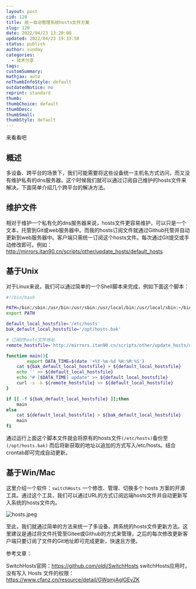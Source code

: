 ```yaml
---
layout: post
cid: 120
title: 统一自动管理系统hosts文件方案
slug: 120
date: 2022/04/23 13:20:00
updated: 2022/04/23 19:33:58
status: publish
author: sunday
categories: 
  - 技术分享
tags: 
customSummary: 
mathjax: auto
noThumbInfoStyle: default
outdatedNotice: no
reprint: standard
thumb: 
thumbChoice: default
thumbDesc: 
thumbSmall: 
thumbStyle: default
---
```


来看看吧 <!--more-->

## 概述

多设备、跨平台的场景下，我们可能需要将这些设备统一主机名方式访问，而又没有维护私有的dns服务器。这个时候我们就可以通过订阅自己维护的hosts文件来解决。下面简单介绍几个跨平台的解决方法。

## 维护文件

相对于维护一个私有化的dns服务器来说，hosts文件更容易维护，可以只是一个文本，托管到Git或web服务器中。而我的hosts订阅文件就通过Github托管并自动更新到web服务器中。客户端只需统一订阅这个hosts文件。每次通过Git提交或手动修改即可。例如：http://mirrors.itan90.cn/scripts/other/update_hosts/default_hosts

## 基于Unix

对于Linux来说，我们可以通过简单的一个Shell脚本来完成，例如下面这个脚本：

```bash
#!/bin/bash

PATH=/bin:/sbin:/usr/bin:/usr/sbin:/usr/local/bin:/usr/local/sbin:~/bin
export PATH

default_local_hostsfile='/etc/hosts'
bak_default_local_hostsfile='/opt/hosts.bak'

# 订阅的hosts文件地址
remote_hostsfile='http://mirrors.itan90.cn/scripts/other/update_hosts/default_hosts'

function main(){
        export DATA_TIME=$(date '+%Y-%m-%d %H:%M:%S')
	cat ${bak_default_local_hostsfile} > ${default_local_hostsfile}
	echo '' >> ${default_local_hostsfile}
	echo "# [$DATA_TIME] update" >> ${default_local_hostsfile}
	curl -s -k ${remote_hostsfile} >> ${default_local_hostsfile}
}

if [[ -f ${bak_default_local_hostsfile} ]];then 
	main
else
	cat ${default_local_hostsfile} > ${bak_default_local_hostsfile}
	main
fi

```

通过运行上面这个脚本文件就会将原有的hosts文件`(/etc/hosts)`备份至`(/opt/hosts.bak)` 而后将新获取的地址以追加的方式写入/etc/hosts。结合crontab即可完成自动更新。

## 基于Win/Mac

这里介绍一个软件：`switchHosts` 一个修改、管理、切换多个 hosts 方案的开源工具。通过这个工具，我们可以通过URL的方式订阅远端hosts文件并自动更新写入系统的hosts文件内。

![hosts.jpeg][1]

至此，我们就通过简单的方法来统一了多设备、跨系统的hosts文件更新方法。这里建议是通过将文件托管至Gitee或Github的方式来管理，之后的每次修改更新客户端只要订阅了文件的Git地址即可完成更新，快速且方便。

参考文章：

SwitchHosts官网：https://github.com/oldj/SwitchHosts
switchHosts应用时，没有写入 Hosts 文件的权限：https://www.cfanz.cn/resource/detail/GWqmjAglGEyZK

  [1]: https://oss.itan90.cn/out_pic/2022-07-12/irkRcR.jpg